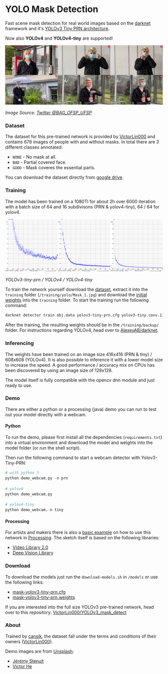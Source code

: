 # YOLO Mask Detection

Fast scene mask detection for real world images based on the [darknet](https://pjreddie.com/darknet/yolo/) framework and it's [YOLOv3 Tiny PRN architecture](https://github.com/WongKinYiu/PartialResidualNetworks). 

Now also **YOLOv4** and **YOLOv4-tiny** are supported!

![Demo](readme/bag.jpg)

*Image Source: [Twitter @BAG_OFSP_UFSP](https://twitter.com/BAG_OFSP_UFSP/status/1321126674692530176)*

### Dataset
The dataset for this pre-trained network is provided by [VictorLin000](https://github.com/VictorLin000/YOLOv3_mask_detect) and contains 678 images of people with and without masks. In total there are 3 different classes annotated:

* `NONE` - No mask at all.
* `BAD` - Partial covered face.
* `GOOD` - Mask coveres the essential parts.

You can download the dataset directly from [google drive](https://drive.google.com/drive/folders/1aAXDTl5kMPKAHE08WKGP2PifIdc21-ZG).

### Training
The model has been trained on a 1080TI for about 2h over 6000 iteration with a batch size of 64 and 16 subdivisons (PRN & yolov4-tiny), 64 / 64 for yolov4.

![Char](readme/chart.png)

*YOLOv3-tiny-prn / YOLOv4 / YOLOv4-tiny*

To train the network yourself download the [dataset](https://drive.google.com/drive/folders/1aAXDTl5kMPKAHE08WKGP2PifIdc21-ZG), extract it into the `training` folder (`/training/yolo/Mask_1.jpg`) and download the [initial weights](https://drive.google.com/file/d/18v36esoXCh-PsOKwyP2GWrpYDptDY8Zf/view) into the `training` folder. To start the training run the following command:

```bash
darknet detector train obj.data yolov3-tiny-prn.cfg yolov3-tiny.conv.11
```

After the training, the resulting weights should be in the `/training/backup/` folder.
For instructions regarding YOLOv4, head over to [AlexeyAB/darknet](https://github.com/AlexeyAB/darknet).

### Inferencing
The weights have been trained on an image size 416x416 (PRN & tiny) / 608x608 (YOLOv4). It is also possible to inference it with a lower model size to increase the speed. A good performance / accuracy mix on CPUs has been discovered by using an image size of 128x128.

The model itself is fully compatible with the opencv dnn module and just ready to use.

### Demo
There are either a python or a processing (java) demo you can run to test out your model directly with a webcam.

#### Python
To run the demo, please first install all the dependencies (`requirements.txt`) into a virtual environment and download the model and weights into the model folder (or run the shell script).

Then run the following command to start a webcam detector with Yolov3-Tiny-PRN:

```python
# with python 3
python demo_webcam.py -n prn

# yolov4
python demo_webcam.py

# yolov4-tiny
python demo_webcam.-n tiny
```

#### Processing
For artists and makers there is also a [basic example](https://github.com/cansik/yolo-mask-detection/blob/main/MaskP5/MaskP5.pde) on how to use this network in [Processing](https://processing.org/). The sketch itself is based on the following libraries:

* [Video Library 2.0](https://github.com/processing/processing-video)
* [Deep Vision Library](https://github.com/cansik/deep-vision-processing)

### Download
To download the models just run the `download-models.sh` in `/models` or use the following links:

* [mask-yolov3-tiny-prn.cfg](https://github.com/cansik/yolo-mask-detection/releases/download/pre-trained/mask-yolov3-tiny-prn.cfg)
* [mask-yolov3-tiny-prn.weights](https://github.com/cansik/yolo-mask-detection/releases/download/pre-trained/mask-yolov3-tiny-prn.weights)

If you are interested into the full size YOLOv3 pre-trained network, head over to this repository: [VictorLin000/YOLOv3_mask_detect](https://github.com/VictorLin000/YOLOv3_mask_detect)

### About

Trained by [cansik](https://github.com/cansik), the dataset fall under the terms and conditions of their owners ([VictorLin000](https://github.com/VictorLin000)).

Demo images are from [Unsplash](https://unsplash.com/):

* [Jérémy Stenuit](https://unsplash.com/photos/3mErKfgolzM)
* [Victor He](https://unsplash.com/photos/lf1ivjbtF2Q)